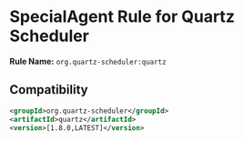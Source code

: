 # SpecialAgent Rule for Quartz Scheduler

**Rule Name:** `org.quartz-scheduler:quartz`

## Compatibility

```xml
<groupId>org.quartz-scheduler</groupId>
<artifactId>quartz</artifactId>
<version>[1.8.0,LATEST]</version>
```